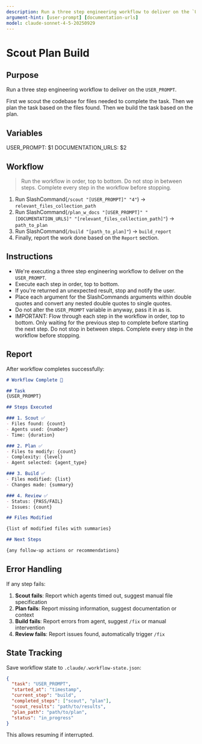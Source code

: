 ```yaml
---
description: Run a three step engineering workflow to deliver on the `USER_PROMPT`
argument-hint: [user-prompt] [documentation-urls]
model: claude-sonnet-4-5-20250929
---
```


# Scout Plan Build

## Purpose

Run a three step engineering workflow to deliver on the `USER_PROMPT`.

First we scout the codebase for files needed to complete the task.
Then we plan the task based on the files found.
Then we build the task based on the plan.

## Variables

USER_PROMPT: $1
DOCUMENTATION_URLS: $2

## Workflow

> Run the workflow in order, top to bottom. Do not stop in between steps. Complete every step in the workflow before stopping.

1. Run SlashCommand(`/scout "[USER_PROMPT]" "4"`) -> `relevant_files_collection_path`
2. Run SlashCommand(`/plan_w_docs "[USER_PROMPT]" "[DOCUMENTATION_URLS]" "[relevant_files_collection_path]"`) -> `path_to_plan`
3. Run SlashCommand(`/build "[path_to_plan]"`) -> `build_report`
4. Finally, report the work done based on the `Report` section.

## Instructions

- We're executing a three step engineering workflow to deliver on the `USER_PROMPT`.
- Execute each step in order, top to bottom.
- If you're returned an unexpected result, stop and notify the user.
- Place each argument for the SlashCommands arguments within double quotes and convert any nested double quotes to single quotes.
- Do not alter the `USER_PROMPT` variable in anyway, pass it in as is.
- IMPORTANT: Flow through each step in the workflow in order, top to bottom. Only waiting for the previous step to complete before starting the next step. Do not stop in between steps. Complete every step in the workflow before stopping.

## Report

After workflow completes successfully:

```markdown
# Workflow Complete 🎉

## Task
{USER_PROMPT}

## Steps Executed

### 1. Scout ✅
- Files found: {count}
- Agents used: {number}
- Time: {duration}

### 2. Plan ✅
- Files to modify: {count}
- Complexity: {level}
- Agent selected: {agent_type}

### 3. Build ✅
- Files modified: {list}
- Changes made: {summary}

### 4. Review ✅
- Status: {PASS/FAIL}
- Issues: {count}

## Files Modified

{list of modified files with summaries}

## Next Steps

{any follow-up actions or recommendations}
```

## Error Handling

If any step fails:

1. **Scout fails**: Report which agents timed out, suggest manual file specification
2. **Plan fails**: Report missing information, suggest documentation or context
3. **Build fails**: Report errors from agent, suggest `/fix` or manual intervention
4. **Review fails**: Report issues found, automatically trigger `/fix`

## State Tracking

Save workflow state to `.claude/.workflow-state.json`:

```json
{
  "task": "USER_PROMPT",
  "started_at": "timestamp",
  "current_step": "build",
  "completed_steps": ["scout", "plan"],
  "scout_results": "path/to/results",
  "plan_path": "path/to/plan",
  "status": "in_progress"
}
```

This allows resuming if interrupted.
